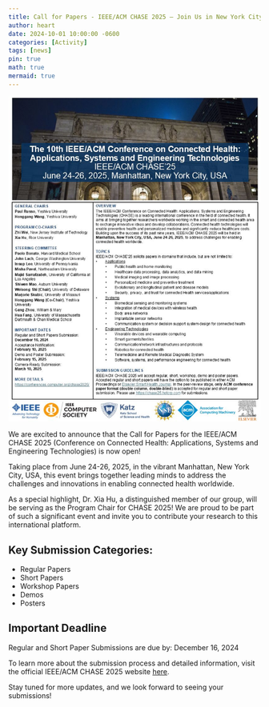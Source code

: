 ```yaml
---
title: Call for Papers - IEEE/ACM CHASE 2025 – Join Us in New York City!
author: heart
date: 2024-10-01 10:00:00 -0600
categories: [Activity]
tags: [news]
pin: true
math: true
mermaid: true
---
```


![announcement](/assets/img/activities/chase2410.jpeg)

We are excited to announce that the Call for Papers for the IEEE/ACM CHASE 2025 (Conference on Connected Health: Applications, Systems and Engineering Technologies) is now open!

Taking place from June 24-26, 2025, in the vibrant Manhattan, New York City, USA, this event brings together leading minds to address the challenges and innovations in enabling connected health worldwide.

As a special highlight, Dr. Xia Hu, a distinguished member of our group, will be serving as the Program Chair for CHASE 2025! We are proud to be part of such a significant event and invite you to contribute your research to this international platform.

## Key Submission Categories:

+ Regular Papers
+ Short Papers
+ Workshop Papers
+ Demos
+ Posters

## Important Deadline
Regular and Short Paper Submissions are due by: December 16, 2024

To learn more about the submission process and detailed information, visit the official IEEE/ACM CHASE 2025 website [here](https://conferences.computer.org/chase2025/index.html).

Stay tuned for more updates, and we look forward to seeing your submissions!